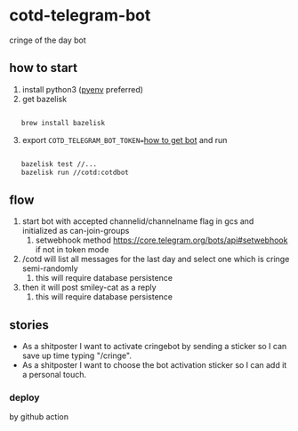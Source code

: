 # cotd-telegram-bot

cringe of the day bot

## how to start

1. install python3 ([pyenv](https://github.com/pyenv/pyenv) preferred)
2. get bazelisk

```bash

   brew install bazelisk
```

3. export `COTD_TELEGRAM_BOT_TOKEN=`[how to get bot](https://core.telegram.org/bots) and run

```bash

   bazelisk test //...
   bazelisk run //cotd:cotdbot
```

## flow

1. start bot with accepted channelid/channelname flag in gcs and initialized as can-join-groups
   1. setwebhook method <https://core.telegram.org/bots/api#setwebhook> if not in token mode
2. /cotd will list all messages for the last day and select one which is cringe semi-randomly
   1. this will require database persistence
3. then it will post smiley-cat as a reply
   1. this will require database persistence


## stories

- As a shitposter I want to activate cringebot by sending a sticker so I can save up time typing "/cringe".
- As a shitposter I want to choose the bot activation sticker so I can add it a personal touch.

### deploy

by github action
